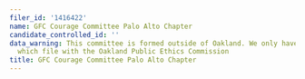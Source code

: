 ```yaml
---
filer_id: '1416422'
name: GFC Courage Committee Palo Alto Chapter
candidate_controlled_id: ''
data_warning: This committee is formed outside of Oakland. We only have data on committees
  which file with the Oakland Public Ethics Commission
title: GFC Courage Committee Palo Alto Chapter
---
```

